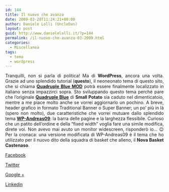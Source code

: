 ```yaml
---
id: 144
title: Il nuovo che avanza
date: 2009-03-28T11:24:21+00:00
author: Daniele Lolli (UncleDan)
layout: post
guid: http://www.danielelolli.it/?p=144
permalink: /il-nuovo-che-avanza-03-2009.html
categories:
  - Miscellanea
tags:
  - tema
  - wordpress
---
```

<p style="text-align: justify;">
  Tranquilli, non si parla di politica! Ma di <strong>WordPress</strong>, ancora una volta. Grazie ad uno splendido tutorial (<strong>questo</strong>), il neoneonato tema di questo sito, che si chiama <a title="Quadruple Blue MOD" href="http://www.danielelolli.it/progetti/vecchi-progetti/quadruple-blue-mod" target="_self"><strong>Quadruple Blue MOD</strong></a> potrà essere finalmente localizzato in italiano senza impazzirci sopra. Sto sviluppando questo tema perché pare che l&#8217;originale <a title="Quadruple Blue" href="https://themetix.com/quadruple-blue/" target="_blank"><strong>Quadruple Blue</strong></a> di <strong>Small Potato</strong> sia caduto nel dimenticatoio, mentre a me piace molto anche se vorrei aggiornarlo un pochino. A breve, header grafico in formato Traditional Banner o Super Banner; un po&#8217; più in là (spero non molto), due caratteristiche che vorrei mutuare dallo splendido tema <strong><a title="WP-Andreas09" href="http://andreasviklund.com/wordpress-themes/" target="_blank">WP-Andreas09</a></strong>: la barra delle pagine e la larghezza flessibile. Curioso che un patito dell&#8217;ordine e della &#8220;fixed width&#8221; voglia fare una simile modifica, direte voi. Non avevo mai avuto un monitor widescreen, risponderò io&#8230; 😉 Per la cronaca: una versione modificata di WP-Andreas09 è il tema che ho utilizzato per il nuovo dito della squadra di basket che alleno, il <strong>Nova Basket Castenaso</strong>.
</p>

<div class="container_share">
  <a href="http://www.facebook.com/sharer.php?u=http://www.danielelolli.it/il-nuovo-che-avanza-03-2009.html&t=Il nuovo che avanza" target="_blank" class="button_purab_share facebook"><span><i class="icon-facebook"></i></span>
  
  <p>
    Facebook
  </p></a> 
  
  <a href="http://twitter.com/share?url=http://www.danielelolli.it/il-nuovo-che-avanza-03-2009.html&text=Il nuovo che avanza" target="_blank" class="button_purab_share twitter"><span><i class="icon-twitter"></i></span>
  
  <p>
    Twitter
  </p></a> 
  
  <a href="https://plus.google.com/share?url=http://www.danielelolli.it/il-nuovo-che-avanza-03-2009.html" target="_blank" class="button_purab_share google-plus"><span><i class="icon-google-plus"></i></span>
  
  <p>
    Google +
  </p></a> 
  
  <a href="http://www.linkedin.com/shareArticle?mini=true&url=http://www.danielelolli.it/il-nuovo-che-avanza-03-2009.html&title=Il nuovo che avanza" target="_blank" class="button_purab_share linkedin"><span><i class="icon-linkedin"></i></span>
  
  <p>
    Linkedin
  </p></a>
</div>